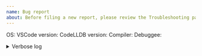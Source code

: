 ```yaml
---
name: Bug report
about: Before filing a new report, please review the Troubleshooting page in CodeLLDB Wiki.
---
```

<!-- ⚠️ Before filing a new report, please review https://github.com/vadimcn/codelldb/wiki/Troubleshooting ⚠️ -->

OS: <!-- including version -->
VSCode version:  <!-- from Help/About -->
CodeLLDB version: <!-- from the Extensions panel -->
Compiler: <!-- Name (rustc/gcc/clang) and version of the compiler you are using -->
Debuggee: <!-- What kind of a binary you are debugging? ❶ -->

<!-- What is the problem and how did you get there -->

<details> <!-- If reporting a debugger crash or an internal error, please consider providing a verbose log ❷ -->
<summary>Verbose log</summary><pre>
  <!-- Log goes here -->
</pre></details>


<!--
❶ A target triple (<architecture>-<os>-<abi>, e.g. "aarch64-linux-gnu" or "x86_64-windows-msvc")  would be the best, otherwise,  provide as much detail as you know.  If on Windows, please find out whether the debuggee uses DWARF debug info (gnu ABI) or PDB (msvc ABI) - this is important!

❷ How to capture a verbose log:
  1. Add "lldb.verboseLogging":true to your workspace configuration,
  2. Reproduce the problem,
  3. Copy debug output from the Output/LLDB panel.
-->
